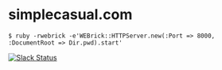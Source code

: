 simplecasual.com
================

`$ ruby -rwebrick -e'WEBrick::HTTPServer.new(:Port => 8000, :DocumentRoot =>
Dir.pwd).start'`

[![Slack Status](https://sc-invitation.herokuapp.com/badge.svg)](https://sc-invitation.herokuapp.com)
